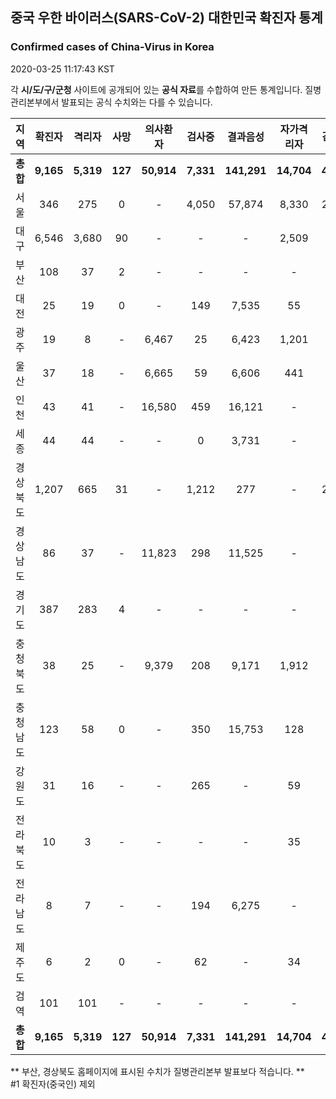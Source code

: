 
## 중국 우한 바이러스(SARS-CoV-2) 대한민국 확진자 통계
### Confirmed cases of China-Virus in Korea
2020-03-25 11:17:43 KST

각 **시/도/구/군청** 사이트에 공개되어 있는 **공식 자료**를 수합하여 만든 통계입니다.
질병관리본부에서 발표되는 공식 수치와는 다를 수 있습니다.


|  지역  | 확진자 |  격리자  |  사망  |  의사환자  |  검사중  |  결과음성  |  자가격리자  |  감시중  |  감시해제  |  퇴원  |
|:------:|:------:|:--------:|:--------:|:----------:|:--------:|:----------------:|:------------:|:--------:|:----------:|:--:|
|**총합**|**9,165**|**5,319**|**127**|**50,914**|**7,331**|**141,291**|**14,704**|**4,922**|**18,802**|**3,719**|**61,924**|
|서울|346|275|0|-|4,050|57,874|8,330|2,333|5,997|71|61,924|
|대구|6,546|3,680|90|-|-|-|2,509|-|-|2,776|-|
|부산|108|37|2|-|-|-|-|-|-|69|-|
|대전|25|19|0|-|149|7,535|55|55|469|6|-|
|광주|19|8|-|6,467|25|6,423|1,201|92|1,109|11|-|
|울산|37|18|-|6,665|59|6,606|441|49|392|19|-|
|인천|43|41|-|16,580|459|16,121|-|-|-|2|-|
|세종|44|44|-|-|0|3,731|-|-|-|-|-|
|경상북도|1,207|665|31|-|1,212|277|-|2,100|8,958|511|-|
|경상남도|86|37|-|11,823|298|11,525|-|-|-|49|-|
|경기도|387|283|4|-|-|-|-|-|-|100|-|
|충청북도|38|25|-|9,379|208|9,171|1,912|249|1,663|13|-|
|충청남도|123|58|0|-|350|15,753|128|-|-|65|-|
|강원도|31|16|-|-|265|-|59|-|-|15|-|
|전라북도|10|3|-|-|-|-|35|-|-|7|-|
|전라남도|8|7|-|-|194|6,275|-|44|214|1|-|
|제주도|6|2|0|-|62|-|34|-|-|4|-|
|검역|101|101|-|-|-|-|-|-|-|-|-|
|**총합**|**9,165**|**5,319**|**127**|**50,914**|**7,331**|**141,291**|**14,704**|**4,922**|**18,802**|**3,719**|**61,924**|


** 부산, 경상북도 홈페이지에 표시된 수치가 질병관리본부 발표보다 적습니다. **<br>
#1 확진자(중국인) 제외
    